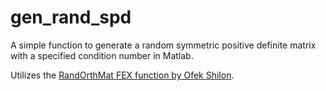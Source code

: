 # gen_rand_spd
A simple function to generate a random symmetric positive definite matrix with a specified condition number in Matlab.

Utilizes the [RandOrthMat FEX function by Ofek Shilon](https://se.mathworks.com/matlabcentral/fileexchange/11783-randorthmat).
